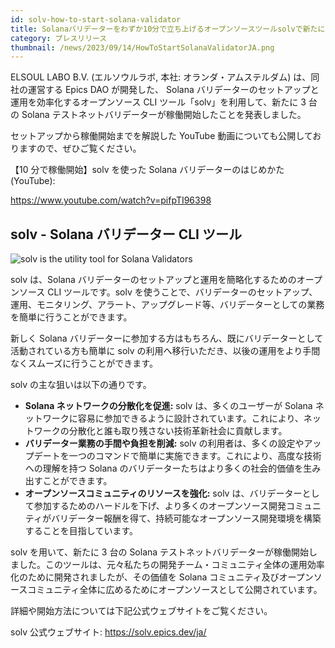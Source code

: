 ```yaml
---
id: solv-how-to-start-solana-validator
title: Solanaバリデーターをわずか10分で立ち上げるオープンソースツールsolvで新たに3台のテストネットバリデーターが稼働開始
category: プレスリリース
thumbnail: /news/2023/09/14/HowToStartSolanaValidatorJA.png
---
```


ELSOUL LABO B.V. (エルソウルラボ, 本社: オランダ・アムステルダム) は、同社の運営する Epics DAO が開発した、 Solana バリデーターのセットアップと運用を効率化するオープンソース CLI ツール「solv」を利用して、新たに 3 台の Solana テストネットバリデーターが稼働開始したことを発表しました。

セットアップから稼働開始までを解説した YouTube 動画についても公開しておりますので、ぜひご覧ください。

【10 分で稼働開始】solv を使った Solana バリデーターのはじめかた (YouTube):

https://www.youtube.com/watch?v=pifpTI96398

## solv - Solana バリデーター CLI ツール

![solv is the utility tool for Solana Validators](/news/2023/09/14/solvYouTube.jpg)

solv は、Solana バリデーターのセットアップと運用を簡略化するためのオープンソース CLI ツールです。solv を使うことで、バリデーターのセットアップ、運用、モニタリング、アラート、アップグレード等、バリデーターとしての業務を簡単に行うことができます。

新しく Solana バリデーターに参加する方はもちろん、既にバリデーターとして活動されている方も簡単に solv の利用へ移行いただき、以後の運用をより手間なくスムーズに行うことができます。

solv の主な狙いは以下の通りです。

- **Solana ネットワークの分散化を促進:** solv は、多くのユーザーが Solana ネットワークに容易に参加できるように設計されています。これにより、ネットワークの分散化と誰も取り残さない技術革新社会に貢献します。
- **バリデーター業務の手間や負担を削減:** solv の利用者は、多くの設定やアップデートを一つのコマンドで簡単に実施できます。これにより、高度な技術への理解を持つ Solana のバリデーターたちはより多くの社会的価値を生み出すことができます。
- **オープンソースコミュニティのリソースを強化:** solv は、バリデーターとして参加するためのハードルを下げ、より多くのオープンソース開発コミュニティがバリデーター報酬を得て、持続可能なオープンソース開発環境を構築することを目指しています。

solv を用いて、新たに 3 台の Solana テストネットバリデーターが稼働開始しました。このツールは、元々私たちの開発チーム・コミュニティ全体の運用効率化のために開発されましたが、その価値を Solana コミュニティ及びオープンソースコミュニティ全体に広めるためにオープンソースとして公開されています。

詳細や開始方法については下記公式ウェブサイトをご覧ください。

solv 公式ウェブサイト: https://solv.epics.dev/ja/
